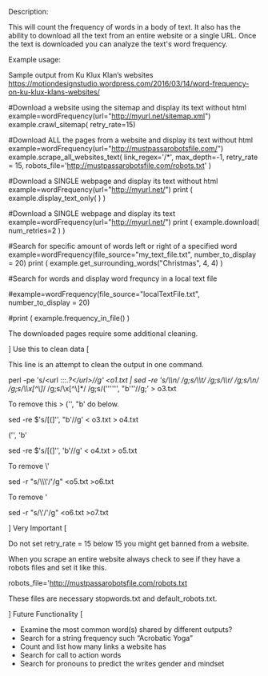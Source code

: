 Description:

This will count the frequency of words in a body of text.   It also has the ability to download all the text from an entire website or a single URL.  Once the text is downloaded you can analyze the text's word frequency.  

Example usage:

Sample output from Ku Klux Klan’s websites
https://motiondesignstudio.wordpress.com/2016/03/14/word-frequency-on-ku-klux-klans-websites/

#Download a website using the sitemap and display its text without html
example=wordFrequency(url="http://myurl.net/sitemap.xml")
example.crawl_sitemap( retry_rate=15) 

#Download ALL the pages from a website and display its text without html
example=wordFrequency(url="http://mustpassarobotsfile.com/")
example.scrape_all_websites_text( link_regex='/*', max_depth=-1, retry_rate = 15, robots_file='http://mustpassarobotsfile.com/robots.txt' )

#Download a SINGLE webpage and display its text without html
example=wordFrequency(url="http://myurl.net/")
print ( example.display_text_only( ) )

#Download a SINGLE webpage and display its text
example=wordFrequency(url="http://myurl.net/")
print ( example.download( num_retries=2 ) )


#Search for specific amount of words left or right of a specified word
example=wordFrequency(file_source="my_text_file.txt", number_to_display = 20)
print ( example.get_surrounding_words("Christmas", 4, 4) )

#Search for words and display word frequncy in a local text file

#example=wordFrequency(file_source="localTextFile.txt", number_to_display = 20)

#print ( example.frequency_in_file() )

The downloaded pages require some additional cleaning.  

] Use this to clean data [

This line is an attempt to clean the output in one command.

perl -pe 's/<url :::.*?<\/url>//g'  <o1.txt | sed -re 's/\\\\n/ /g;s/\\\\t/ /g;s/\\\\r/ /g;s/\\n/ /g;s/\\\\x[^\\]*/ /g;s/\\x[^\\]*/ /g;s/\('\'''\'', "b'\''//g;'  > o3.txt

To remove this >  ('', "b'   do below.

sed -re $'s/[(]\'\', \"b\'//g' < o3.txt > o4.txt

('', 'b'

sed -re $'s/[(]\'\', \'b\'//g' < o4.txt > o5.txt

To remove \\\'

sed -r "s/\\\\\\\'/\'/g" <o5.txt >o6.txt

To remove \'

sed -r "s/\\\'/\'/g" <o6.txt >o7.txt

] Very Important [

Do not set retry_rate = 15 below 15 you might get banned from a website.

When you scrape an entire website always check to see if they have a robots files and set it like this.

robots_file='http://mustpassarobotsfile.com/robots.txt

These files are necessary stopwords.txt and default_robots.txt.

] Future Functionality [

- Examine the most common word(s) shared by different outputs?
- Search for a string frequency such “Acrobatic Yoga”
- Count and list how many links a website has
- Search for call to action words
- Search for pronouns to predict the writes gender and mindset
